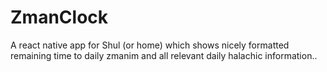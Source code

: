 # ZmanClock
A react native app for Shul (or home) which shows nicely formatted remaining time to daily zmanim and all relevant daily halachic information..
